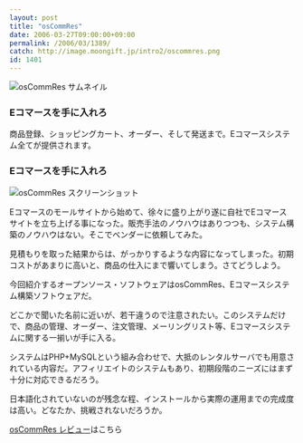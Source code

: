 ```yaml
---
layout: post
title: "osCommRes"
date: 2006-03-27T09:00:00+09:00
permalink: /2006/03/1389/
catch: http://image.moongift.jp/intro2/oscommres.png
id: 1401
---
```

 ![osCommRes サムネイル](http://image.moongift.jp/intro2/oscommres.t.png "osCommRes サムネイル")
  

### Eコマースを手に入れろ
  
商品登録、ショッピングカート、オーダー、そして発送まで。Eコマースシステム全てが提供されます。  
<!--more-->  

### Eコマースを手に入れろ
  

![osCommRes スクリーンショット](http://image.moongift.jp/intro2/oscommres.png "osCommRes スクリーンショット")

  

Eコマースのモールサイトから始めて、徐々に盛り上がり遂に自社でEコマースサイトを立ち上げる事になった。販売手法のノウハウはありつつも、システム構築のノウハウはない。そこでベンダーに依頼してみた。

  

見積もりを取った結果からは、がっかりするような内容になってしまった。初期コストがあまりに高いと、商品の仕入にまで響いてしまう。さてどうしよう。

  

今回紹介するオープンソース・ソフトウェアはosCommRes、Eコマースシステム構築ソフトウェアだ。

  

どこかで聞いた名前に近いが、若干違うので注意されたい。このシステムだけで、商品の管理、オーダー、注文管理、メーリングリスト等、Eコマースシステムに関する一揃いが手に入る。

  

システムはPHP+MySQLという組み合わせで、大抵のレンタルサーバでも用意されている内容だ。アフィリエイトのシステムもあり、初期段階のニーズにはまず十分に対応できるだろう。

  

日本語化されていないのが残念な程、インストールから実際の運用までの完成度は高い。どなたか、挑戦されないだろうか。

  

[osCommRes レビュー](http://oss.moongift.jp/review/i-1403.html)はこちら

